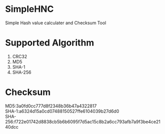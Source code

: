 # SimpleHNC
Simple Hash value calculater and Checksum Tool

# Supported Algorithm
1. CRC32
2. MD5
3. SHA-1
4. SHA-256

# Checksum
MD5:3a0fd0cc777d8f2348b36b47a4322817<br />
SHA-1:a6324d15a0cd07488150527ffe6104039b27d6d0<br />
SHA-256:f722e01742d8838cb5b6b6095f7d5ac15c8b2a6cc793afb7a9f3be4ce2140dcc<br />
